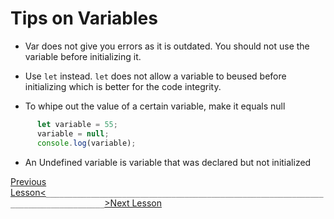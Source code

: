 # Tips on Variables
* Var does not give you errors as it is outdated. You should not use the variable before initializing it. 

* Use `let` instead. `let` does not allow a variable to beused before initializing which is better for the code integrity.

* To whipe out the value of a certain variable, make it equals null

```javascript
      let variable = 55;
      variable = null;
      console.log(variable);
```
* An Undefined variable is variable that was declared but not initialized


[Previous Lesson<](./js-tutorials/05-variables.md)`___________________________________________________________________________________`[>Next Lesson](./js-tutorials/07-constants.md)
